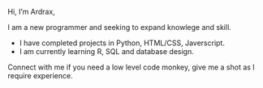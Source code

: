 Hi, I’m Ardrax,

I am a new programmer and seeking to expand knowlege and skill.
- I have completed projects in Python, HTML/CSS, Javerscript.
- I am currently learning R, SQL and database design.

Connect with me if you need a low level code monkey, give me a shot as I require experience.
 
